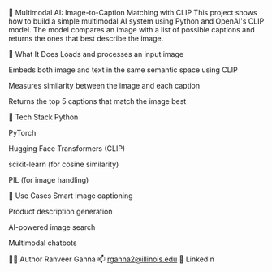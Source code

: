 🧠 Multimodal AI: Image-to-Caption Matching with CLIP
This project shows how to build a simple multimodal AI system using Python and OpenAI's CLIP model. The model compares an image with a list of possible captions and returns the ones that best describe the image.

🚀 What It Does
Loads and processes an input image

Embeds both image and text in the same semantic space using CLIP

Measures similarity between the image and each caption

Returns the top 5 captions that match the image best

🧰 Tech Stack
Python

PyTorch

Hugging Face Transformers (CLIP)

scikit-learn (for cosine similarity)

PIL (for image handling)



🔮 Use Cases
Smart image captioning

Product description generation

AI-powered image search

Multimodal chatbots

🙋‍♂️ Author
Ranveer Ganna
📫 rganna2@illinois.edu
💼 LinkedIn

